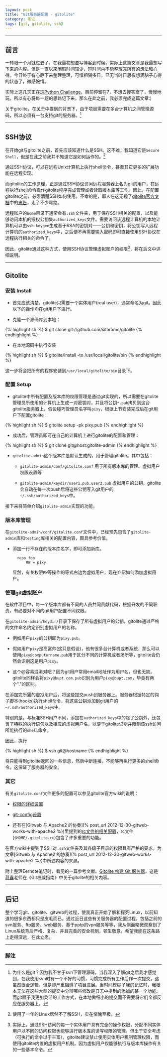 ```yaml
---
layout: post
title: "Git服务器配置 - gitolite"
category: 笔记
tags: [git, gitolite, ssh]
---
```


---

## 前言

一转眼一个月就过去了，在我最初想要写博客到时候，实际上这篇文章是我最想写下来的内容。但是一直以来闲暇时间较少，短时间内不能整理完所有的想法和心得。今日终于有心静下来整理整理，可惜相隔多日，已无当时日思夜想满脑子心得的状态了，微感惋惜。

实际上这几天正在玩[Python Challenge]()，目前停留在7，不想去搜答案了，慢慢地玩。所以有心将每一题的思路记下来，那么在此之前，我必须完成这篇文章:)

关于gitolite，在[关于]({/about.html)中提到的背景下，由于项目需要在多台计算机之间管理源码，所以必须有一台支持git的服务器。[^1]

---

## SSH协议

在开始git与gitolite之前，首先应该知道什么是SSH。这不难，我知道它是`Secure Shell`，但是在此之前我并不知道它是如何运作的。[^2]

通过SSH协议，可以在远程Unix计算机上执行shell命令，甚至其它更多的扩展功能在远程实现。

而gitolite的工作原理，正是通过SSH协议访问远程服务器上名为git的用户，在远程执行shell命令操作gitolite程序完成管理或者读取版本库等工作。因此，在配置gitolite之前，必须清楚SSH如何使用。不幸的是，鄙人在这无视了[gitolite官方文档]中的[忠告]，走了不少弯路。

远程账户的`home`目录下通常会有`.ssh`文件夹，用于保存SSH相关的配置，以及能够访问本机的授权公钥集`authorized_keys`文件。需要访问该远程计算机的本地计算机可以由`ssh-keygen`生成基于RSA的密钥对——公钥和密钥，将公钥写入远程计算机的`authorized_keys`中，之后便不再需要输入密码即可直接使用SSH协议在远程执行相关的命令了。

因此，gitolite通过这种方式，使用SSH协议管理虚拟账户的权限[^3]，将在后文中详细说明。

---

## Gitolite

### 安装 Install

- 首先应该清楚，gitolite只需要一个实体用户(real user)，通常命名为git。因此以下的操作均在git用户下进行。

- 克隆一个源码库到本地：

{% highlight sh %}
        $ git clone git://github.com/sitaramc/gitolite
{% endhighlight %}

- 在本地源码中执行安装

{% highlight sh %}
        $ gitolite/install -to /usr/local/gitolite/bin
{% endhighlight %}

这一步将会把所有的程序安装到`/usr/local/gitolite/bin`目录下。
    
### 配置 Setup

- gitolite中所有配置及版本库的权限管理是通过git实现的，所以需要在gitolite管理员所使用的计算机上生成一对密钥对，并且将公钥`*.pub`拷贝到这台gitolite服务器上。假设碰巧管理员名字叫`pixy`，根据上节安装完成后在git用户下配置gitolite：

{% highlight sh %}
        $ gitolite setup -pk pixy.pub
{% endhighlight %}

- 成功后，管理员即可在自己的计算机上进行gitolite的配置和管理：

{% highlight sh %}
        $ git clone git@host:gitolite-admin
{% endhighlight %}

- `gitolite-admin`这个版本库是默认生成的，用于管理gitolite。其中包括：
    
    - `gitolite-admin/conf/gitolite.conf`
        用于所有版本库的管理、虚拟用户权限设置等

    - `gitolite-admin/keydir/user1.pub,user2.pub`
        虚拟用户的公钥，gitolite会自动在每一次push后将这些公钥写入git用户的`~/.ssh/authorized_keys`中。
        
接下来将简单介绍`gitolite-admin`实现的功能。

### 版本库管理

在`gitolite-admin/conf/gitolite.conf`文件中，已经预先包含了`gitolite-admin`库和`testing`库相关的配置内容，颇具参考价值。

- 添加一行不存在的版本库名字，即可添加新库。

        repo foo
            RW = pixy

    显然，有关权限`RW`等操作的等式右边为虚拟用户，现在介绍如何添加虚拟用户。

### 管理git虚拟账户

在软件项目中，每一个版本库都有不同的人员共同贡献代码，根据开发的不同职责，有必要对不同的git用户配置不同权限。

在`gitolite-admin/keydir/`目录下保存了所有虚拟用户的公钥，gitolite通过严格的文件命名约定识别虚拟用户的名称。

- 例如用户`pixy`的公钥即为`pixy.pub`。

- 假如用户`pixy`是高富帅(这只是假设)，他有很多台计算机或者系统，那么可以使用`pixy@computername.pub`用于区分不同的计算机或者场所等，gitolite会仍然会识别这是用户`pixy`。

- 这个@容易混淆对吧？因为git用户常用email地址作为用户名，但也无妨。gitolite同样会将`pixy@bupt.com.pub`识别为用户`pixy@bupt.com`，毕竟有两个"."的区别。

在添加完所需的虚拟用户后，将这些提交push到服务器上。服务器根据特定的钩子脚本(hooks)执行shell命令，将这些公钥添加到git用户的`~/.ssh/authorized_keys`中。

特别的是，与标准SSH用户不同，添加在`authorized_keys`中的除了公钥外，还包含了特殊的执行语句以及相应的虚拟用户名，以便于gitolite识别并限制该ssh访问所能执行的`shell`命令。

因此，执行

{% highlight sh %}
    $ ssh git@hostname
{% endhighlight %}

将只能得到gitolite返回的一些信息，然后中断连接，不能够再执行更多的shell命令。这保证了服务器的安全。


### 其它

有关`gitolite.conf`文件更多的配置可以参见gitolite官方wiki的说明：

- [权限的详细设置](http://sitaramc.github.com/gitolite/rules.html)

- [git-config设置](http://sitaramc.github.com/gitolite/git-config.html)

- 还有在[Gitweb 与 Apache2 的协奏](% post_url 2012-12-30-gitweb-works-with-apache2 %})里提到的[rc文件的相关配置](http://sitaramc.github.com/gitolite/rc.html)，rc文件(`$HOME/.gitolite.rc`)包含了许多重要的功能。

在官方wiki中提到了SSH对`.ssh`文件夹及其各级子目录的权限具有严格的要求，为文章[Gitweb 与 Apache2 的协奏](% post_url 2012-12-30-gitweb-works-with-apache2 %})中所述内容的来源。

附上整理Eernote笔记时，看见的一篇参考文献。[Gitolite 构建 Git 服务器]()，这是[蒋鑫]()老师在《Git权威指南》中关于gitolite的相关内容。

---

## 后记

整个学习git、gitolite、gitweb的过程，使我真正开始了解和探究Linux，以前知道的很多东西都只是皮毛而已。通过近日这些有关服务器的配置过程，包括之前的svn服务、ftp服务、web服务、基于pptp的vpn服务等等，我从侧面略微观察到了Linux系统背后严格、复杂、并且完善的安全机制，顿生敬意。希望我能在这条路上走得深远，在此立愿。



---

### 脚注

[^1]: 为什么是git？因为我不甘于svn下管理源码，当我深入了解git之后我才感觉到，在我使用svn时有一个不好的习惯，习惯完成所有工作后作一次提交，这虽然很合逻辑，但是却严重阻碍了项目进展。当时间模糊了我的记忆时，我根本无法在这些大型的提交中分辨哪些修改是日志中提到的添加的某一个功能。而git赋予我更加灵活的工作方式，在本地做细小的提交而不需要将它们全都反应在服务器上。

[^2]: 使用了一年的Linux居然不了解SSH，实在惭愧至极。

[^3]: 实际上，通过SSH访问的每一个实体用户具有完全的操作权限，分配不同实体用户以不同的访问权限也能够进行版本库的读写权限的管理，但出于安全考虑（可执行的命令过于丰富），gitolite建议禁止使用实体用户机制管理权限，而使用gitolite内置的虚拟用户机制。因为虚拟用户仅能够执行与版本库操作有关的一些基本命令。



[Python Challenge]: http://www.pythonchallenge.com/
[gitolite官方文档]: http://sitaramc.github.com/gitolite/master-toc.html
[忠告]: http://sitaramc.github.com/gitolite/install.html#req
[蒋鑫]: http://www.worldhello.net/
[Gitolite 构建 Git 服务器]: http://www.ossxp.com/doc/git/gitolite.html
